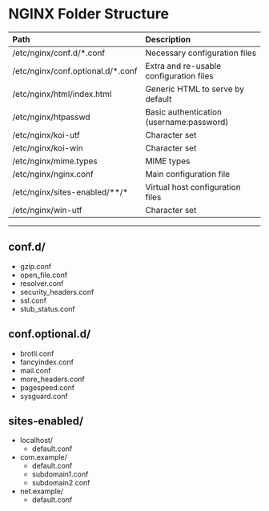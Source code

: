 # NGINX Folder Structure

| Path                               | Description                              |
| :--------------------------------- | :--------------------------------------- |
| /etc/nginx/conf.d/\*.conf          | Necessary configuration files            |
| /etc/nginx/conf.optional.d/\*.conf | Extra and re-usable configuration files  |
| /etc/nginx/html/index.html         | Generic HTML to serve by default         |
| /etc/nginx/htpasswd                | Basic authentication (username:password) |
| /etc/nginx/koi-utf                 | Character set                            |
| /etc/nginx/koi-win                 | Character set                            |
| /etc/nginx/mime.types              | MIME types                               |
| /etc/nginx/nginx.conf              | Main configuration file                  |
| /etc/nginx/sites-enabled/\*\*/*    | Virtual host configuration files         |
| /etc/nginx/win-utf                 | Character set                            |

---

<h2>conf.d/</h2>

- gzip.conf
- open_file.conf
- resolver.conf
- security_headers.conf
- ssl.conf
- stub_status.conf

<h2>conf.optional.d/</h2>

- brotli.conf
- fancyindex.conf
- mail.conf
- more_headers.conf
- pagespeed.conf
- sysguard.conf

<h2>sites-enabled/</h2>

- localhost/
  - default.conf
- com.example/
  - default.conf
  - subdomain1.conf
  - subdomain2.conf
- net.example/
  - default.conf
